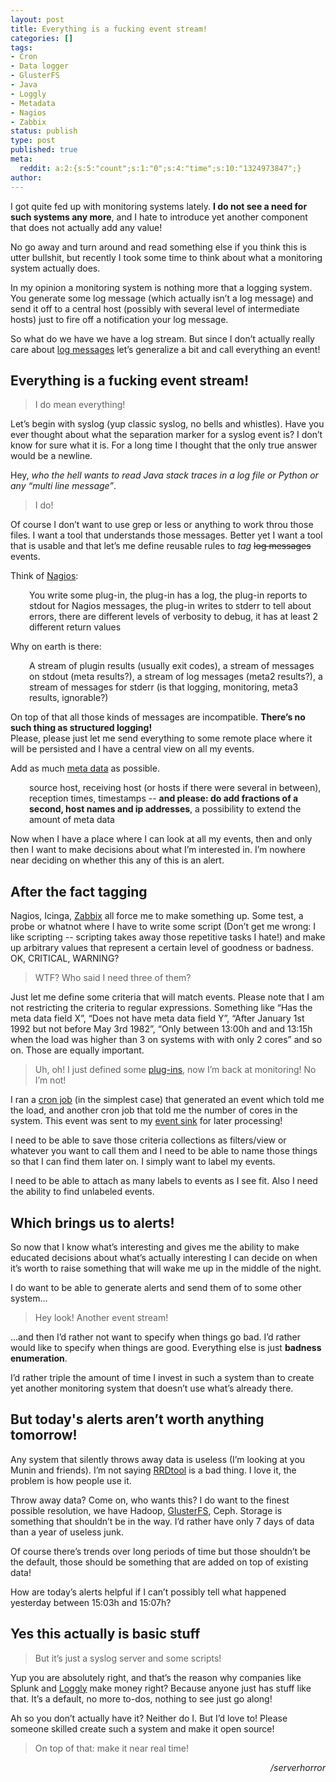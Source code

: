 ```yaml
---
layout: post
title: Everything is a fucking event stream!
categories: []
tags:
- Cron
- Data logger
- GlusterFS
- Java
- Loggly
- Metadata
- Nagios
- Zabbix
status: publish
type: post
published: true
meta:
  reddit: a:2:{s:5:"count";s:1:"0";s:4:"time";s:10:"1324973847";}
author: 
---
```

<p>I got quite fed up with monitoring systems lately. <strong>I do not see a need for such systems any more</strong>, and I hate to introduce yet another component that does not actually add any value!</p>
<p>No go away and turn around and read something else if you think this is utter bullshit, but recently I took some time to think about what a monitoring system actually does.</p>
<p>In my opinion a monitoring system is nothing more that a logging system. You generate some log message (which actually isn’t a log message) and send it off to a central host (possibly with several level of intermediate hosts) just to fire off a notification your log message.</p>
<p>So what do we have we have a log stream. But since I don’t actually really care about <a class="zem_slink" title="Data logger" href="http://en.wikipedia.org/wiki/Data_logger" rel="wikipedia">log messages</a> let’s generalize a bit and call everything an event!</p>
<h2>Everything is a fucking event stream!</h2>
<blockquote><p>I do mean everything!</p></blockquote>
<p>Let’s begin with syslog (yup classic syslog, no bells and whistles). Have you ever thought about what the separation marker for a syslog event is? I don’t know for sure what it is. For a long time I thought that the only true answer would be a newline.</p>
<p>Hey, <em>who the hell wants to read Java stack traces in a log file or Python or any “multi line message”</em>.</p>
<blockquote><p>I do!</p></blockquote>
<p>Of course I don’t want to use grep or less or anything to work throu those files. I want a tool that understands those messages. Better yet I want a tool that is usable and that let’s me define reusable rules to <em>tag</em> <del>log messages</del> events.</p>
<p>Think of <a class="zem_slink" title="Nagios" href="http://www.nagios.org/" rel="homepage">Nagios</a>:</p>
<p style="padding-left:30px;">You write some plug-in, the plug-in has a log, the plug-in reports to stdout for Nagios messages, the plug-in writes to stderr to tell about errors, there are different levels of verbosity to debug, it has at least 2 different return values</p>
<p>Why on earth is there:</p>
<p style="padding-left:30px;" dir="ltr">A stream of plugin results (usually exit codes), a stream of messages on stdout (meta results?), a stream of log messages (meta2 results?), a stream of messages for stderr (is that logging, monitoring, meta3 results, ignorable?)</p>
<p>On top of that all those kinds of messages are incompatible. <strong>There’s no such thing as structured logging!</strong><br />
Please, please just let me send everything to some remote place where it will be persisted and I have a central view on all my events.</p>
<p>Add as much <a class="zem_slink" title="Metadata" href="http://en.wikipedia.org/wiki/Metadata" rel="wikipedia">meta data</a> as possible.</p>
<p style="padding-left:30px;">source host, receiving host (or hosts if there were several in between), reception times, timestamps -- <strong>and please: do add fractions of a second, host names and ip addresses</strong>, a possibility to extend the amount of meta data</p>
<p>Now when I have a place where I can look at all my events, then and only then I want to make decisions about what I’m interested in. I’m nowhere near deciding on whether this any of this is an alert.</p>
<h2>After the fact tagging</h2>
<p>Nagios, Icinga, <a class="zem_slink" title="Zabbix" href="http://www.zabbix.com/" rel="homepage">Zabbix</a> all force me to make something up. Some test, a probe or whatnot where I have to write some script (Don’t get me wrong: I like scripting -- scripting takes away those repetitive tasks I hate!) and make up arbitrary values that represent a certain level of goodness or badness. OK, CRITICAL, WARNING?</p>
<blockquote><p>WTF? Who said I need three of them?</p></blockquote>
<p>Just let me define some criteria that will match events. Please note that I am not restricting the criteria to regular expressions. Something like “Has the meta data field X”, “Does not have meta data field Y”, “After January 1st 1992 but not before May 3rd 1982”, “Only between 13:00h and and 13:15h when the load was higher than 3 on systems with with only 2 cores” and so on. Those are equally important.</p>
<blockquote><p>Uh, oh! I just defined some <a class="zem_slink" title="Plug-in (computing)" href="http://en.wikipedia.org/wiki/Plug-in_%28computing%29" rel="wikipedia">plug-ins</a>, now I’m back at monitoring! No I’m not!</p></blockquote>
<p>I ran a <a class="zem_slink" title="Cron" href="http://en.wikipedia.org/wiki/Cron" rel="wikipedia">cron job</a> (in the simplest case) that generated an event which told me the load, and another cron job that told me the number of cores in the system. This event was sent to my <a class="zem_slink" title="Sink (computing)" href="http://en.wikipedia.org/wiki/Sink_%28computing%29" rel="wikipedia">event sink</a> for later processing!</p>
<p>I need to be able to save those criteria collections as filters/view or whatever you want to call them and I need to be able to name those things so that I can find them later on. I simply want to label my events.</p>
<p>I need to be able to attach as many labels to events as I see fit. Also I need the ability to find unlabeled events.</p>
<h2>Which brings us to alerts!</h2>
<p>So now that I know what’s interesting and gives me the ability to make educated decisions about what’s actually interesting I can decide on when it’s worth to raise something that will wake me up in the middle of the night.</p>
<p>I do want to be able to generate alerts and send them of to some other system...</p>
<blockquote><p>Hey look! Another event stream!</p></blockquote>
<p>...and then I’d rather not want to specify when things go bad. I’d rather would like to specify when things are good. Everything else is just <strong>badness enumeration</strong>.</p>
<p>I’d rather triple the amount of time I invest in such a system than to create yet another monitoring system that doesn’t use what’s already there.</p>
<h2>But today's alerts aren’t worth anything tomorrow!</h2>
<p>Any system that silently throws away data is useless (I’m looking at you Munin and friends). I’m not saying <a class="zem_slink" title="RRDtool" href="http://oss.oetiker.ch/rrdtool/" rel="homepage">RRDtool</a> is a bad thing. I love it, the problem is how people use it.</p>
<p>Throw away data? Come on, who wants this? I do want to the finest possible resolution, we have Hadoop, <a class="zem_slink" title="GlusterFS" href="http://www.gluster.org" rel="homepage">GlusterFS</a>, Ceph. Storage is something that shouldn’t be in the way. I’d rather have only 7 days of data than a year of useless junk.</p>
<p>Of course there’s trends over long periods of time but those shouldn’t be the default, those should be something that are added on top of existing data!</p>
<p>How are today’s alerts helpful if I can’t possibly tell what happened yesterday between 15:03h and 15:07h?</p>
<h2>Yes this actually is basic stuff</h2>
<blockquote><p>But it’s just a syslog server and some scripts!</p></blockquote>
<p>Yup you are absolutely right, and that’s the reason why companies like Splunk and <a class="zem_slink" title="Loggly" href="http://www.loggly.com/" rel="homepage">Loggly</a> make money right? Because anyone just has stuff like that. It’s a default, no more to-dos, nothing to see just go along!</p>
<p>Ah so you don’t actually have it? Neither do I. But I’d love to! Please someone skilled create such a system and make it open source!</p>
<blockquote><p>On top of that: make it near real time!</p></blockquote>
<p style="text-align:right;"><em>/serverhorror</em></p>
